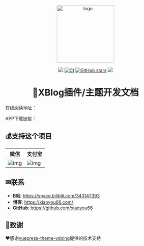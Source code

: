 <p align="center">
    <a href="http://develop.xiaoyou66.com/" target="_blank" rel="noopener noreferrer">
        <img width="180" src="http://develop.xiaoyou66.com/img/study.png" alt="logo">
    </a>
</p>

<p align="center">
    <a href="http://interview.xiaoyou66.com/"> <img src="https://badgen.net/badge/%E5%B0%8F%E6%B8%B8/%E5%9C%A8%E7%BA%BF%E9%98%85%E8%AF%BB?icon=sourcegraph"></a>
    <a href="https://github.com/xblog-plugins/develop/actions?query=workflow%3ACI"><img src="https://github.com/xblog-plugins/develop/workflows/CI/badge.svg" alt="CI"></a>
    <a href="https://github.com/xblog-plugins/develop"><img src="https://img.shields.io/github/stars/xblog-plugins/develop?logo=ReverbNation&logoColor=rgba(255,255,255,.6)" alt="GitHub stars"></a>
   <a href="https://github.com/xblog-plugins/develop"><img src="https://badgen.net/github/forks/xblog-plugins/develop?icon=github"></a>
</p>

<h1 align="center">🚀XBlog插件/主题开发文档</h1>

在线阅读地址：

APP下载链接：

## 💰支持这个项目

| 微信                                                         | 支付宝                                                       |
| ------------------------------------------------------------ | ------------------------------------------------------------ |
| ![img](https://img.xiaoyou66.com/images/2020/03/01/ySH4.png) | ![img](https://img.xiaoyou66.com/images/2020/03/01/yJWT.jpg) |

##  ✉联系

- **B站**: <https://space.bilibili.com/343147393>
- **博客**: <https://xiaoyou66.com/>
- **GitHub**: <https://github.com/xiaoyou66>

## 🎁致谢

❤️感谢[vuepress-theme-vdoing](https://github.com/xugaoyi/vuepress-theme-vdoing)提供的技术支持

